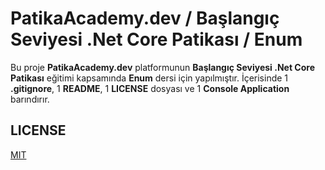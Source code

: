 # PatikaAcademy.dev / Başlangıç Seviyesi .Net Core Patikası / Enum
Bu proje **PatikaAcademy.dev** platformunun **Başlangıç Seviyesi .Net Core Patikası** eğitimi kapsamında **Enum** dersi için yapılmıştır. İçerisinde 1 **.gitignore**, 1 **README**, 1 **LICENSE** dosyası ve 1 **Console Application** barındırır.

## LICENSE
[MIT](LICENSE)

